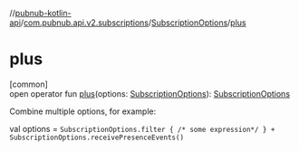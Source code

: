 //[pubnub-kotlin-api](../../../index.md)/[com.pubnub.api.v2.subscriptions](../index.md)/[SubscriptionOptions](index.md)/[plus](plus.md)

# plus

[common]\
open operator fun [plus](plus.md)(options: [SubscriptionOptions](index.md)): [SubscriptionOptions](index.md)

Combine multiple options, for example:

val options = `SubscriptionOptions.filter { /* some expression*/ } + SubscriptionOptions.receivePresenceEvents()`
